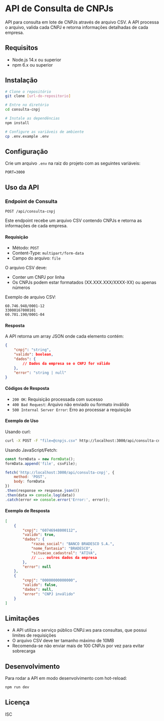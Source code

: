 # API de Consulta de CNPJs

API para consulta em lote de CNPJs através de arquivo CSV. A API processa o arquivo, valida cada CNPJ e retorna informações detalhadas de cada empresa.

## Requisitos

- Node.js 14.x ou superior
- npm 6.x ou superior

## Instalação

```bash
# Clone o repositório
git clone [url-do-repositorio]

# Entre no diretório
cd consulta-cnpj

# Instale as dependências
npm install

# Configure as variáveis de ambiente
cp .env.example .env
```

## Configuração

Crie um arquivo `.env` na raiz do projeto com as seguintes variáveis:

```env
PORT=3000
```

## Uso da API

### Endpoint de Consulta

`POST /api/consulta-cnpj`

Este endpoint recebe um arquivo CSV contendo CNPJs e retorna as informações de cada empresa.

#### Requisição

- Método: `POST`
- Content-Type: `multipart/form-data`
- Campo do arquivo: `file`

O arquivo CSV deve:
- Conter um CNPJ por linha
- Os CNPJs podem estar formatados (XX.XXX.XXX/XXXX-XX) ou apenas números

Exemplo de arquivo CSV:
```csv
60.746.948/0001-12
33000167000101
60.701.190/0001-04
```

#### Resposta

A API retorna um array JSON onde cada elemento contém:

```json
{
    "cnpj": "string",
    "valido": boolean,
    "dados": {
        // Dados da empresa se o CNPJ for válido
    },
    "error": "string | null"
}
```

#### Códigos de Resposta

- `200 OK`: Requisição processada com sucesso
- `400 Bad Request`: Arquivo não enviado ou formato inválido
- `500 Internal Server Error`: Erro ao processar a requisição

#### Exemplo de Uso

Usando curl:
```bash
curl -X POST -F "file=@cnpjs.csv" http://localhost:3000/api/consulta-cnpj
```

Usando JavaScript/Fetch:
```javascript
const formData = new FormData();
formData.append('file', csvFile);

fetch('http://localhost:3000/api/consulta-cnpj', {
    method: 'POST',
    body: formData
})
.then(response => response.json())
.then(data => console.log(data))
.catch(error => console.error('Error:', error));
```

#### Exemplo de Resposta

```json
[
    {
        "cnpj": "60746948000112",
        "valido": true,
        "dados": {
            "razao_social": "BANCO BRADESCO S.A.",
            "nome_fantasia": "BRADESCO",
            "situacao_cadastral": "ATIVA",
            // ... outros dados da empresa
        },
        "error": null
    },
    {
        "cnpj": "00000000000000",
        "valido": false,
        "dados": null,
        "error": "CNPJ inválido"
    }
]
```

## Limitações

- A API utiliza o serviço público CNPJ.ws para consultas, que possui limites de requisições
- O arquivo CSV deve ter tamanho máximo de 10MB
- Recomenda-se não enviar mais de 100 CNPJs por vez para evitar sobrecarga

## Desenvolvimento

Para rodar a API em modo desenvolvimento com hot-reload:

```bash
npm run dev
```

## Licença

ISC
